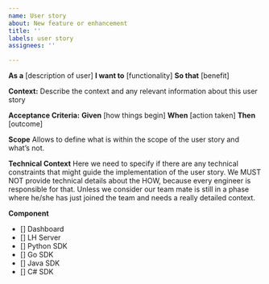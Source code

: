 ```yaml
---
name: User story
about: New feature or enhancement
title: ''
labels: user story
assignees: ''

---
```


**As a** [description of user]
**I want to** [functionality]
**So that** [benefit]

**Context:**
Describe the context and any relevant information about this user story

**Acceptance Criteria:**
**Given** [how things begin]
**When** [action taken]
**Then** [outcome]

**Scope**
Allows to define what is within the scope of the user story and what’s not.

**Technical Context**
Here we need to specify if there are any technical constraints that might guide the implementation of the user story.
We MUST NOT provide technical details about the HOW, because every engineer is responsible for that.
Unless we consider our team mate is still in a phase where he/she has just joined the team and needs a really detailed context.

**Component**

* [] Dashboard
* [] LH Server
* [] Python SDK
* [] Go SDK
* [] Java SDK
* [] C# SDK
